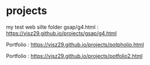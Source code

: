 # projects
my test web silte 
folder gsap/g4.html : https://visz29.github.io/projects/gsap/g4.html

Portfolio : https://visz29.github.io/projects/potpholio.html

Portfolio : https://visz29.github.io/projects/potfolio2.html
